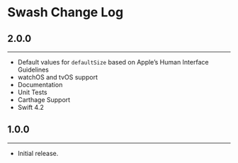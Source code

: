 # Swash Change Log

## 2.0.0
-----
- Default values for `defaultSize` based on Apple’s Human Interface Guidelines
- watchOS and tvOS support
- Documentation
- Unit Tests
- Carthage Support
- Swift 4.2

## 1.0.0
-----
- Initial release.